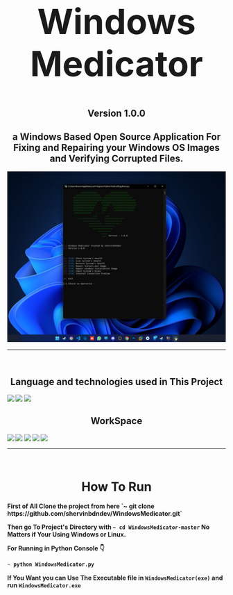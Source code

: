 <h1 align='center' style="font-size:5rem"><b>Windows Medicator</b></h1>
<h2 align='center'><b>Version 1.0.0</b></h2>
<h2 align='center'>
    a Windows Based Open Source Application For Fixing and Repairing your Windows OS Images and Verifying Corrupted Files.
</h2>
<div align='center'>
    <img src="https://github.com/shervinbdndev/WindowsMedicator/blob/master/preview/preview.png"></img>
</div>
<hr>
<br>
<h2 align='center'><b>Language and technologies used in This Project</h2>
<img src="https://img.shields.io/badge/Python-14354C?style=for-the-badge&logo=python&logoColor=white"></img>
<img src="https://img.shields.io/badge/Visual_Studio_Code-0078D4?style=for-the-badge&logo=visual%20studio%20code&logoColor=white"></img>
<img src="https://img.shields.io/badge/GitHub-100000?style=for-the-badge&logo=github&logoColor=white"></img>

<br>
<h2 align='center'><b>WorkSpace</h2>
<img src="https://img.shields.io/badge/Intel-Core_i5_10700K-0071C5?style=for-the-badge&logo=intel&logoColor=white"></img>
<img src="https://img.shields.io/badge/NVIDIA-RTX2060 OC-76B900?style=for-the-badge&logo=nvidia&logoColor=white"></img>
<img src="https://img.shields.io/badge/Windows-0078D6?style=for-the-badge&logo=windows&logoColor=white"></img>
<img src="https://img.shields.io/badge/Linux-FCC624?style=for-the-badge&logo=linux&logoColor=black"></img>
<img src="https://img.shields.io/badge/Ubuntu-E95420?style=for-the-badge&logo=ubuntu&logoColor=white"></img>
<hr>


<br>

<h1 align='center'><b>How To Run</b></h1>
First of All Clone the project from here  `~ git clone https://github.com/shervinbdndev/WindowsMedicator.git`

Then go To Project's Directory with  ``~ cd WindowsMedicator-master`` No Matters if Your Using Windows or Linux.

For Running in Python Console 👇

```py
~ python WindowsMedicator.py
```

If You Want you can Use The Executable file in `` WindowsMedicator(exe) `` and run `` WindowsMedicator.exe ``